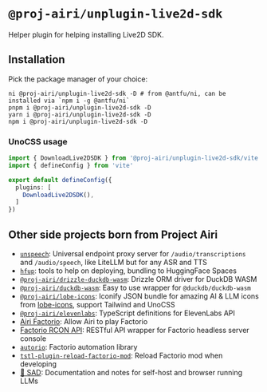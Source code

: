 <a name="readme-top"></a>

# `@proj-airi/unplugin-live2d-sdk`

Helper plugin for helping installing Live2D SDK.

## Installation

Pick the package manager of your choice:

```shell
ni @proj-airi/unplugin-live2d-sdk -D # from @antfu/ni, can be installed via `npm i -g @antfu/ni`
pnpm i @proj-airi/unplugin-live2d-sdk -D
yarn i @proj-airi/unplugin-live2d-sdk -D
npm i @proj-airi/unplugin-live2d-sdk -D
```

### UnoCSS usage

```typescript
import { DownloadLive2DSDK } from '@proj-airi/unplugin-live2d-sdk/vite'
import { defineConfig } from 'vite'

export default defineConfig({
  plugins: [
    DownloadLive2DSDK(),
  ]
})
```

## Other side projects born from Project Airi

- [`unspeech`](https://github.com/moeru-ai/unspeech): Universal endpoint proxy server for `/audio/transcriptions` and `/audio/speech`, like LiteLLM but for any ASR and TTS
- [`hfup`](https://github.com/moeru-ai/airi/tree/main/packages/hfup): tools to help on deploying, bundling to HuggingFace Spaces
- [`@proj-airi/drizzle-duckdb-wasm`](https://github.com/moeru-ai/airi/tree/main/packages/drizzle-duckdb-wasm/README.md): Drizzle ORM driver for DuckDB WASM
- [`@proj-airi/duckdb-wasm`](https://github.com/moeru-ai/airi/tree/main/packages/duckdb-wasm/README.md): Easy to use wrapper for `@duckdb/duckdb-wasm`
- [`@proj-airi/lobe-icons`](https://github.com/proj-airi/lobe-icons): Iconify JSON bundle for amazing AI & LLM icons from [lobe-icons](https://github.com/lobehub/lobe-icons), support Tailwind and UnoCSS
- [`@proj-airi/elevenlabs`](https://github.com/moeru-ai/airi/tree/main/packages/elevenlabs): TypeScript definitions for ElevenLabs API
- [Airi Factorio](https://github.com/moeru-ai/airi-factorio): Allow Airi to play Factorio
- [Factorio RCON API](https://github.com/nekomeowww/factorio-rcon-api): RESTful API wrapper for Factorio headless server console
- [`autorio`](https://github.com/moeru-ai/airi-factorio/tree/main/packages/autorio): Factorio automation library
- [`tstl-plugin-reload-factorio-mod`](https://github.com/moeru-ai/airi-factorio/tree/main/packages/tstl-plugin-reload-factorio-mod): Reload Factorio mod when developing
- [🥺 SAD](https://github.com/moeru-ai/sad): Documentation and notes for self-host and browser running LLMs
